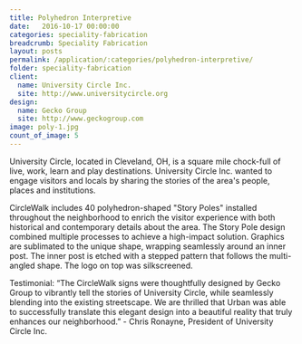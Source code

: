```yaml
---
title: Polyhedron Interpretive
date:   2016-10-17 00:00:00
categories: speciality-fabrication
breadcrumb: Speciality Fabrication
layout: posts
permalink: /application/:categories/polyhedron-interpretive/
folder: speciality-fabrication
client:
  name: University Circle Inc.
  site: http://www.universitycircle.org
design: 
  name: Gecko Group
  site: http://www.geckogroup.com 
image: poly-1.jpg
count_of_image: 5
---
```

<div class="col-xs-12 col-sm-12 col-md-12 col-lg-12">
  <div class="fotorama application-item__slider" data-nav="thumbs" data-thumbheight="109" border-width="3" data-maxheight="500">
    <a {{ href | img : "fotorama/poly-1.jpg" }}></a>
    <a {{ href | img : "fotorama/poly-2.jpg" }}></a>
    <a {{ href | img : "fotorama/poly-3.jpg" }}></a>
    <a {{ href | img : "fotorama/poly-4.jpg" }}></a>
    <a {{ href | img : "fotorama/poly-5.jpg" }}></a>
  </div>
  <div class="visible-xs application-item__icon-slider">
      <i class="icon-swipe"></i>
    </div>
<p class="application-item__content application-item__content--bottom">
    University Circle, located in Cleveland, OH, is a square mile chock-full of live, work, learn and play destinations. University Circle Inc. wanted to engage visitors and locals by sharing the stories of the area's people, places and institutions. 
  </p>
<p class="application-item__content application-item__content--bottom">
    CircleWalk includes 40 polyhedron-shaped "Story Poles" installed throughout the neighborhood to enrich the visitor experience with both historical and contemporary details about the area.  The Story Pole design combined multiple processes to achieve a high-impact solution. Graphics are sublimated to the unique shape, wrapping seamlessly around an inner post. The inner post is etched with a stepped pattern that follows the multi-angled shape.  The logo on top was silkscreened.
  </p>
<p class="application-item__content application-item__content--bottom">
    Testimonial: 
“The CircleWalk signs were thoughtfully designed by Gecko Group to vibrantly tell the stories of University Circle, while seamlessly blending into the existing streetscape.  We are thrilled that Urban was able to successfully translate this elegant design into a beautiful reality that truly enhances our neighborhood.”
- Chris Ronayne, President of University Circle Inc.

  </p>
</div>
